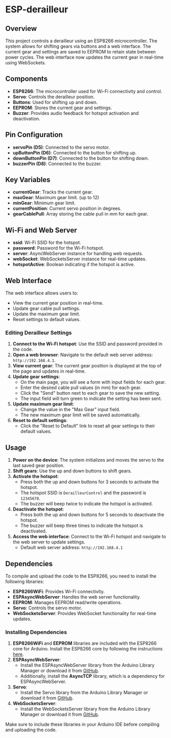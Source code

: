 # ESP-derailleur

## Overview
This project controls a derailleur using an ESP8266 microcontroller. The system allows for shifting gears via buttons and a web interface. The current gear and settings are saved to EEPROM to retain state between power cycles. The web interface now updates the current gear in real-time using WebSockets.

## Components
- **ESP8266**: The microcontroller used for Wi-Fi connectivity and control.
- **Servo**: Controls the derailleur position.
- **Buttons**: Used for shifting up and down.
- **EEPROM**: Stores the current gear and settings.
- **Buzzer**: Provides audio feedback for hotspot activation and deactivation.

## Pin Configuration
- **servoPin (D5)**: Connected to the servo motor.
- **upButtonPin (D6)**: Connected to the button for shifting up.
- **downButtonPin (D7)**: Connected to the button for shifting down.
- **buzzerPin (D8)**: Connected to the buzzer.

## Key Variables
- **currentGear**: Tracks the current gear.
- **maxGear**: Maximum gear limit. (up to 12)
- **minGear**: Minimum gear limit.
- **currentPosition**: Current servo position in degrees.
- **gearCablePull**: Array storing the cable pull in mm for each gear.

## Wi-Fi and Web Server
- **ssid**: Wi-Fi SSID for the hotspot.
- **password**: Password for the Wi-Fi hotspot.
- **server**: AsyncWebServer instance for handling web requests.
- **webSocket**: WebSocketsServer instance for real-time updates.
- **hotspotActive**: Boolean indicating if the hotspot is active.

## Web Interface
The web interface allows users to:
- View the current gear position in real-time.
- Update gear cable pull settings.
- Update the maximum gear limit.
- Reset settings to default values.

### Editing Derailleur Settings
1. **Connect to the Wi-Fi hotspot**: Use the SSID and password provided in the code.
2. **Open a web browser**: Navigate to the default web server address: `http://192.168.4.1`.
3. **View current gear**: The current gear position is displayed at the top of the page and updates in real-time.
4. **Update gear settings**:
   - On the main page, you will see a form with input fields for each gear.
   - Enter the desired cable pull values (in mm) for each gear.
   - Click the "Send" button next to each gear to save the new setting.
   - The input field will turn green to indicate the setting has been sent.
5. **Update maximum gear limit**:
   - Change the value in the "Max Gear" input field.
   - The new maximum gear limit will be saved automatically.
6. **Reset to default settings**:
   - Click the "Reset to Default" link to reset all gear settings to their default values.

## Usage
1. **Power on the device**: The system initializes and moves the servo to the last saved gear position.
2. **Shift gears**: Use the up and down buttons to shift gears.
3. **Activate the hotspot**: 
   - Press both the up and down buttons for 3 seconds to activate the hotspot.
   - The hotspot SSID is `DerailleurControl` and the password is `12345678`.
   - The buzzer will beep twice to indicate the hotspot is activated.
4. **Deactivate the hotspot**: 
   - Press both the up and down buttons for 5 seconds to deactivate the hotspot.
   - The buzzer will beep three times to indicate the hotspot is deactivated.
5. **Access the web interface**: Connect to the Wi-Fi hotspot and navigate to the web server to update settings.
   - Default web server address: `http://192.168.4.1`

## Dependencies
To compile and upload the code to the ESP8266, you need to install the following libraries:
- **ESP8266WiFi**: Provides Wi-Fi connectivity.
- **ESPAsyncWebServer**: Handles the web server functionality.
- **EEPROM**: Manages EEPROM read/write operations.
- **Servo**: Controls the servo motor.
- **WebSocketsServer**: Provides WebSocket functionality for real-time updates.

### Installing Dependencies
1. **ESP8266WiFi** and **EEPROM** libraries are included with the ESP8266 core for Arduino. Install the ESP8266 core by following the instructions [here](https://github.com/esp8266/Arduino#installing-with-boards-manager).
2. **ESPAsyncWebServer**:
   - Install the ESPAsyncWebServer library from the Arduino Library Manager or download it from [GitHub](https://github.com/me-no-dev/ESPAsyncWebServer).
   - Additionally, install the **AsyncTCP** library, which is a dependency for ESPAsyncWebServer.
3. **Servo**:
   - Install the Servo library from the Arduino Library Manager or download it from [GitHub](https://github.com/arduino-libraries/Servo).
4. **WebSocketsServer**:
   - Install the WebSocketsServer library from the Arduino Library Manager or download it from [GitHub](https://github.com/Links2004/arduinoWebSockets).

Make sure to include these libraries in your Arduino IDE before compiling and uploading the code.
